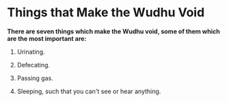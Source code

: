 Things that Make the Wudhu Void
===============================

**There are seven things which make the Wudhu void, some of them which
are the most important are:**

1. Urinating.

2. Defecating.

3. Passing gas.

4. Sleeping, such that you can't see or hear anything.


